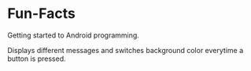 Fun-Facts
=========

Getting started to Android programming.

Displays different messages and switches background color everytime a button is pressed.

